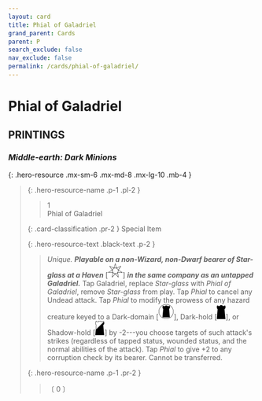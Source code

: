 ```yaml
---
layout: card
title: Phial of Galadriel
grand_parent: Cards
parent: P
search_exclude: false
nav_exclude: false
permalink: /cards/phial-of-galadriel/
---
```


# Phial of Galadriel


## PRINTINGS


### _Middle-earth: Dark Minions_

{: .hero-resource .mx-sm-6 .mx-md-8 .mx-lg-10 .mb-4 }
> {: .hero-resource-name .p-1 .pl-2 }
> > <div class="card-mp">1</div>
> > <div class="card-name">Phial of Galadriel</div>
>
> {: .card-classification .pr-2 }
> Special Item
>
> {: .hero-resource-text .black-text .p-2 }
> > _Unique._ ***Playable on a non-Wizard, non-Dwarf bearer of Star-glass at a Haven*** <nobr>[<img src="/assets/images/free-haven.svg">]</nobr> ***in the same company as an untapped Galadriel.*** Tap Galadriel, replace _Star-glass_ with _Phial of Galadriel_, remove _Star-glass_ from play. Tap _Phial_ to cancel any Undead attack. Tap _Phial_ to modify the prowess of any hazard creature keyed to a Dark-domain <nobr>[<img src="/assets/images/dark-domain.svg">]</nobr>, Dark-hold <nobr>[<img src="/assets/images/dark-hold.svg">]</nobr>, or Shadow-hold <nobr>[<img src="/assets/images/shadow-hold.svg">]</nobr> by -2---you choose targets of such attack's strikes (regardless of tapped status, wounded status, and the normal abilities of the attack). Tap _Phial_ to give +2 to any corruption check by its bearer. Cannot be transferred.  
> 
> {: .hero-resource-name .p-1 .pr-2 }
> > <div class="card-shield"></div>
> > <div class="card-corruption">〔 0 〕</div>
